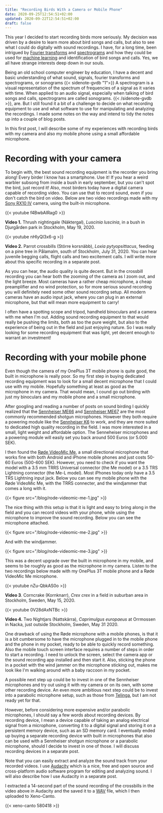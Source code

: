```yaml
---
title: "Recording Birds With a Camera or Mobile Phone"
date: 2020-09-25T12:54:51+02:00
updated: 2020-09-22T12:54:51+02:00
draft: false
---
```


This year I decided to start recording birds more seriously. My decision was driven
by a desire to learn more about bird songs and calls, but also to see what I could do
digitally with sound recordings. I have, for a long time, been intrigued by [Fourier
transforms](https://en.wikipedia.org/wiki/Fourier_transform) and [spectrograms](https://en.wikipedia.org/wiki/Spectrogram)
and how they could be used for [machine learning](https://en.wikipedia.org/wiki/Machine_learning)
and identification of bird songs and calls. Yes, we all have strange interests deep
down in our souls.

Being an old school computer engineer by education, I have a decent and basic
understanding of what sound, signals, fourier transforms and spectrograms, or
sonograms {{< sidenote-gvdb "1">}} A spectrogram is a visual representation of the
spectrum of frequencies of a signal as it varies with time. When applied to an audio
signal, especially when talking of bird songs and calls, spectrograms are called sonograms. {{< /sidenote-gvdb >}}, are.
But I still found it a bit of a challenge to decide on what recording equipment to
use and what software to use for manipulating and analyzing the recordings. I made
some notes on the way and intend to tidy the notes up into a couple of blog posts.

In this first post, I will describe some of my experiences with recording birds
with my camera and also my mobile phone using a small affordable microphone.

# Recording with your camera

To begin with, the best sound recording equipment is the recorder you bring along!
Every birder I know has a smartphone. Use it! If you hear a weird warbler subsong
from inside a bush in early september, but you can't spot the bird, just record
it! Also, most birders today have a digital camera capable of recording video.
You can use that to record sound, even if you don't catch the bird on video.
Below are two video recordings made with my [Sony RX10 IV](https://www.sony.com/electronics/cyber-shot-compact-cameras/dsc-rx10m4)
camera, using the built-in microphone.

{{< youtube f4BwbAIRag0 >}}

**Video 1.** Thrush nightingale (Näktergal), _Luscinia luscinia_, in a bush in
Djurgården park in Stockholm, May 19, 2020.

{{< youtube nHIyQl3x6-g >}}

**Video 2.** Parrot crossbills (Större korsnäbb), _Loxia pytyopsittacus_, feeding
on a pine tree in Pålamalm, south of Stockholm, July 31, 2020. You can hear juvenile
begging calls, flight calls and two excitement calls. I will write more about this
specific recording in a separate post.

As you can hear, the audio quality is quite decent. But in the crossbill recording
you can hear both the zooming of the camera as I zoom out, and the light breeze.
Most cameras have a rather cheap microphone, a cheap preamplifier and no wind
protection, so for more serious sound recording you will definitely need some other
sound recording setup. All modern cameras have an audio input jack, where you can
plug in an external microphone, but that will mean more equipment to carry!

I often have a spotting scope and tripod, handheld binoculars and a camera with
me when I'm out. Adding sound recording equipment to that would really be pushing
the limits, both as too the pure weight, but also to the experience of being out
in the field and just enjoying nature. So I was really looking for some recording
equipment that was light, yet decent enough to warrant an investment!

# Recording with your mobile phone

Even though the camera of my OnePlus 3T mobile phone is quite good, the built
in microphone is really poor. So my first step in buying dedicated recording
equipment was to look for a small decent microphone that I could use with my mobile.
Hopefully something at least as good as the microphone in my camera. That would
mean, I cound go out birding with just my binoculars and my mobile phone and a
small microphone.

After googling and reading a number of posts on sound birding I quickly realized that
the [Sennheiser ME66](https://sv-se.sennheiser.com/directional-microphone-shotgun-film-broadcast-me-66) and
[Sennheiser ME67](https://sv-se.sennheiser.com/highly-directional-microphone-long-gun-me-67)
are the most commonly recommended shotgun microphones. However they both require
a powering module like the [Sennheiser K6](https://sv-se.sennheiser.com/modular-microphone-system-k-6)
to work, and they are more suited to dedicated high quality recording in the
field. I was more interested in a small, light weight and affordable option.
The Senneheiser microphones and a powering module will easily set you back around
500 Euros (or 5.000 SEK).

I then found the [Røde VideoMic Me](https://www.rode.com/microphones/videomicme),
a small directional microphone that works fine with both Android and iPhone mobile
phones and just costs 50-60 Euros (500-600 SEK). However, you need to check if
you want the model with a 3.5 mm TRRS Universal connector (the Me model) or a 3.5
TRS Lightning connector (the Me-L model). Most iPhones today only have a 3.5 TRS
Lightning input jack. Below you can see my mobile phone with the Røde VideoMic
Me, with the TRRS connecter, and the windjammer that comes a long with it.

{{< figure src="/blog/rode-videomic-me-1.jpg" >}}

The nice thing with this setup is that it is light and easy to bring along in the
field and you can record videos with your phone, while using the microphone to
improve the sound recording. Below you can see the microphone attached.

{{< figure src="/blog/rode-videomic-me-2.jpg" >}}

And with the windjammer.

{{< figure src="/blog/rode-videomic-me-3.jpg" >}}

This was a decent upgrade over the built in microphone in my mobile, and seems
to be roughly as good as the microphone in my camera. Listen to the two recordings
below made with my OnePlus 3T mobile phone and a Røde VideoMic Me microphone.

{{< youtube nZu-QbkAS0o >}}

**Video 3**. Corncrake (Kornknarr), _Crex crex_ in a field in suburban area in
Stockholm, Sweden, May 15, 2020.

{{< youtube 0V28dAxNTBc >}}

**Video 4.** Two Nightjars (Nattskärra), _Caprimulgus europaeus_ at Orrmossen
in Nacka, just outside Stockholm, Sweden, May 31 2020.

One drawback of using the Røde microphone with a mobile phones, is that it is a
bit cumbersome to have the microphone plugged in to the mobile phone and the
phone in my pocket, ready to be able to quickly record something. Also the mobile
touch screen interface requires a number of steps in order to start a recording.
I need to unlock the screen, select the camera app or the sound recording app
installed and then start it. Also, sticking the phone in a pocket with the wind
jammer on the microphone sticking out, makes me look like I'm walking around with
a baby raccoon in my pocket.

A possible next step up could be to invest in one of the Sennheiser microphones
and try out using it with my camera or on its own, with some other recording device.
An even more ambitious next step could be to invest into a parabolic microphone
setup, such as those from [Telinga](https://www.telinga.com/products/), but I am
not ready yet for that.

However, before considering more expensive and/or parabolic microphones, I should
say a few words about recording devices. By recording device, I mean a device
capable of taking an analog electrical signal from a microphone, converting it to
a digital signal and storing it on a persistent memory device, such as an SD
memory card. I eventually ended up buying a separate recording device with built
in microphones that also can be used with a Sennheiser shotgun microphone or a
parabolic microphone, should I decide to invest in one of those. I will discuss
recording devices in a separate post.

Note that you can easily extract and analyze the sound track from your recorded
videos. I use [Audacity](https://www.audacityteam.org/) which is a nice, free
and open source and cross-platform audio software program for editing and analyzing
sound. I will also describe how I use Audacity in a separate post.

I extracted a 14-second part of the sound recording of the crossbills in the video
above in Audacity and the saved it to a [WAV](https://en.wikipedia.org/wiki/WAV)
file, which I then uploaded to Xeno-Canto.

{{< xeno-canto 580418 >}}
